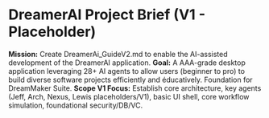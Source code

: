 # DreamerAI Project Brief (V1 - Placeholder)

**Mission:** Create DreamerAi_GuideV2.md to enable the AI-assisted development of the DreamerAI application.
**Goal:** A AAA-grade desktop application leveraging 28+ AI agents to allow users (beginner to pro) to build diverse software projects efficiently and éducatively. Foundation for DreamMaker Suite.
**Scope V1 Focus:** Establish core architecture, key agents (Jeff, Arch, Nexus, Lewis placeholders/V1), basic UI shell, core workflow simulation, foundational security/DB/VC.
